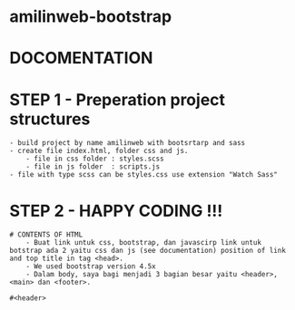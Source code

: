 # amilinweb-bootstrap

# DOCOMENTATION

# STEP 1 - Preperation project structures 
    - build project by name amilinweb with bootsrtarp and sass
    - create file index.html, folder css and js. 
        - file in css folder : styles.scss 
        - file in js folder  : scripts.js
    - file with type scss can be styles.css use extension "Watch Sass"

# STEP 2 - HAPPY CODING !!! 
    # CONTENTS OF HTML
        - Buat link untuk css, bootstrap, dan javascirp link untuk botstrap ada 2 yaitu css dan js (see documentation) position of link and top title in tag <head>.
        - We used bootstrap version 4.5x
        - Dalam body, saya bagi menjadi 3 bagian besar yaitu <header>, <main> dan <footer>. 

    #<header>

